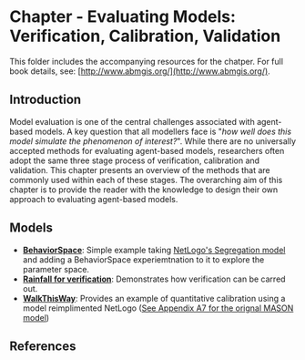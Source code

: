 # Chapter - Evaluating Models: Verification, Calibration, Validation

This folder includes the accompanying resources for the chatper. For full book details, see: [http://www.abmgis.org/](http://www.abmgis.org/).

## Introduction

Model evaluation is one of the central challenges associated with agent-based models.  A key question that all modellers face is "*how well does this model simulate the phenomenon of interest?*". While there are no universally accepted methods for evaluating agent-based models, researchers often adopt the same three stage process of verification, calibration and validation.  This chapter presents an overview of the methods that are commonly used within each of these stages.  The overarching aim of this chapter is to provide the reader with the knowledge to design their own approach to evaluating agent-based models.

## Models

* **[BehaviorSpace](Models/BehaviorSpace)**: Simple example taking [NetLogo's Segregation model](http://ccl.northwestern.edu/netlogo/models/Segregation) and adding a BehaviorSpace experiemtnation to it to explore the parameter space.
* **[Rainfall for verification](Models/Rainfall_for_verification)**: Demonstrates how verification can be carred out.
* **[WalkThisWay](Models/WalkThisWay)**: Provides an example of quantitative calibration using a model reimplimented NetLogo ([See Appendix A7 for the orignal MASON model](../AppendixA/Walk))

## References
